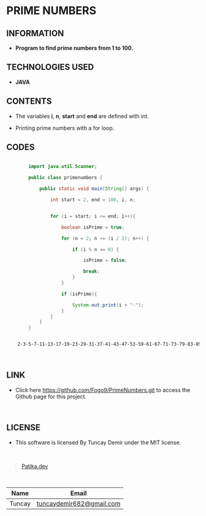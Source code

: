 # **PRIME NUMBERS**

## INFORMATION

* **Program to find prime numbers from 1 to 100.**

## TECHNOLOGIES USED

* **JAVA**

## CONTENTS

* The variables **i**, **n**, **start** and **end** are defined with int.

* Printing prime numbers with a for loop.

## **CODES**

```Java

        import java.util.Scanner;

        public class primenumbers {

            public static void main(String[] args) {

                int start = 2, end = 100, i, n;


```

```Java

                for (i = start; i <= end; i++){

                    boolean isPrime = true;

                    for (n = 2; n <= (i / 2); n++) {

                        if (i % n == 0) {

                            isPrime = false;

                            break;
                        }
                    }

                    if (isPrime){

                        System.out.print(i + "-");
                    }
                }
            }
        }

```

```bash

    2-3-5-7-11-13-17-19-23-29-31-37-41-43-47-53-59-61-67-71-73-79-83-89-97

```

<br />

## **LINK**

* Click here https://github.com/Fogo9/PrimeNumbers.git to access the Github page for this project.

<br />

## **LICENSE**

* This software is licensed By Tuncay Demir under the MIT license.

<br />

>[Patika.dev](https://app.patika.dev/fogomurphy)

<br/>

| Name |  Email |
| ---- |  ----- |
| Tuncay | tuncaydemir682@gmail.com |
